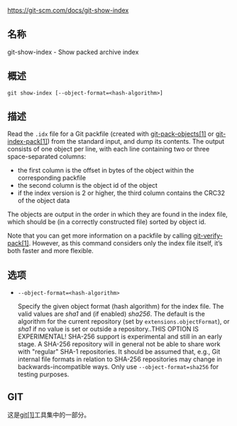 https://git-scm.com/docs/git-show-index

## 名称

git-show-index - Show packed archive index

## 概述

```
git show-index [--object-format=<hash-algorithm>]
```

## 描述

Read the `.idx` file for a Git packfile (created with [git-pack-objects[1]](../git-pack-objects) or [git-index-pack[1]](../git-index-pack)) from the standard input, and dump its contents. The output consists of one object per line, with each line containing two or three space-separated columns:

- the first column is the offset in bytes of the object within the corresponding packfile
- the second column is the object id of the object
- if the index version is 2 or higher, the third column contains the CRC32 of the object data

The objects are output in the order in which they are found in the index file, which should be (in a correctly constructed file) sorted by object id.

Note that you can get more information on a packfile by calling [git-verify-pack[1]](../git-verify-pack). However, as this command considers only the index file itself, it’s both faster and more flexible.

## 选项

- `--object-format=<hash-algorithm>`

  Specify the given object format (hash algorithm) for the index file. The valid values are *sha1* and (if enabled) *sha256*. The default is the algorithm for the current repository (set by `extensions.objectFormat`), or *sha1* if no value is set or outside a repository..THIS OPTION IS EXPERIMENTAL! SHA-256 support is experimental and still in an early stage. A SHA-256 repository will in general not be able to share work with "regular" SHA-1 repositories. It should be assumed that, e.g., Git internal file formats in relation to SHA-256 repositories may change in backwards-incompatible ways. Only use `--object-format=sha256` for testing purposes.

## GIT

  这是[git[1]](../../Git)工具集中的一部分。